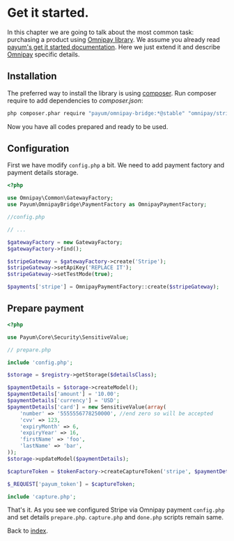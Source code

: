 # Get it started.

In this chapter we are going to talk about the most common task: purchasing a product using [Omnipay library](https://github.com/adrianmacneil/omnipay).
We assume you already read [payum's get it started documentation](https://github.com/Payum/Payum/blob/master/docs/get-it-started.md).
Here we just extend it and describe [Omnipay](https://github.com/adrianmacneil/omnipay) specific details.

## Installation

The preferred way to install the library is using [composer](http://getcomposer.org/).
Run composer require to add dependencies to _composer.json_:

```bash
php composer.phar require "payum/omnipay-bridge:*@stable" "omnipay/stripe:~2.0"
```

Now you have all codes prepared and ready to be used.

## Configuration

First we have modify `config.php` a bit.
We need to add payment factory and payment details storage.

```php
<?php

use Omnipay\Common\GatewayFactory;
use Payum\OmnipayBridge\PaymentFactory as OmnipayPaymentFactory;

//config.php

// ...

$gatewayFactory = new GatewayFactory;
$gatewayFactory->find();

$stripeGateway = $gatewayFactory->create('Stripe');
$stripeGateway->setApiKey('REPLACE IT');
$stripeGateway->setTestMode(true);

$payments['stripe'] = OmnipayPaymentFactory::create($stripeGateway);
```

## Prepare payment

```php
<?php

use Payum\Core\Security\SensitiveValue;

// prepare.php

include 'config.php';

$storage = $registry->getStorage($detailsClass);

$paymentDetails = $storage->createModel();
$paymentDetails['amount'] = '10.00';
$paymentDetails['currency'] = 'USD';
$paymentDetails['card'] = new SensitiveValue(array(
    'number' => '5555556778250000', //end zero so will be accepted
    'cvv' => 123,
    'expiryMonth' => 6,
    'expiryYear' => 16,
    'firstName' => 'foo',
    'lastName' => 'bar',
));
$storage->updateModel($paymentDetails);

$captureToken = $tokenFactory->createCaptureToken('stripe', $paymentDetails, 'done.php');

$_REQUEST['payum_token'] = $captureToken;

include 'capture.php';
```

That's it. As you see we configured Stripe via Omnipay payment `config.php` and set details `prepare.php`.
`capture.php` and `done.php` scripts remain same.

Back to [index](index.md).
